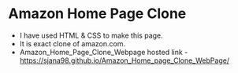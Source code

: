 # Amazon Home Page Clone
- I have used HTML & CSS to make this page.
- It is exact clone of amazon.com.
- Amazon_Home_Page_Clone_Webpage hosted link - https://sjana98.github.io/Amazon_Home_page_Clone_WebPage/
